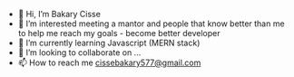 - 👋 Hi, I’m Bakary Cisse
- 👀 I’m interested meeting a mantor and people that know better than me to help me reach my goals - become better developer 
- 🌱 I’m currently learning Javascript (MERN stack)
- 💞️ I’m looking to collaborate on ...
- 📫 How to reach me cissebakary577@gmail.com

<!---
cissebakary/cissebakary is a ✨ special ✨ repository because its `README.md` (this file) appears on your GitHub profile.
You can click the Preview link to take a look at your changes.
--->
